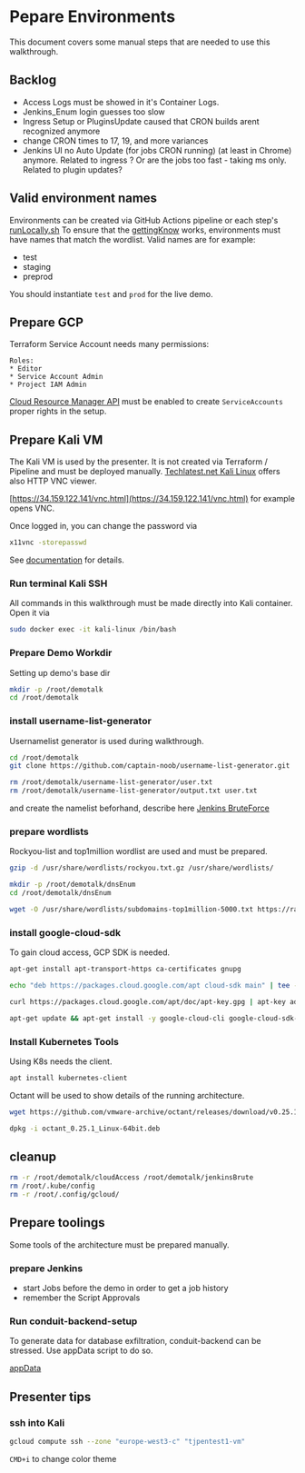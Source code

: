 # Pepare Environments
This document covers some manual steps that are needed to use this walkthrough.

## Backlog
* Access Logs must be showed in it's Container Logs.
* Jenkins_Enum login guesses too slow
* Ingress Setup or PluginsUpdate caused that CRON builds arent recognized anymore
* change CRON times to 17, 19, and more variances
* Jenkins UI no Auto Update (for jobs CRON running) (at least in Chrome) anymore. Related to ingress ? Or are the jobs too fast - taking ms only. Related to plugin updates?

## Valid environment names
Environments can be created via GitHub Actions pipeline or each step's [runLocally.sh](../platform/step1/runLocally.sh)
To ensure that the [gettingKnow](./02_gettingKnow.md) works, environments must have names that match the wordlist.
Valid names are for example:
* test
* staging
* preprod

You should instantiate `test` and `prod` for the live demo.

## Prepare GCP

Terraform Service Account needs many permissions:

```
Roles:
* Editor
* Service Account Admin
* Project IAM Admin
```

[Cloud Resource Manager API](https://cloud.google.com/resource-manager/reference/rest) must be enabled to create `ServiceAccounts` proper rights in the setup.

## Prepare Kali VM
The Kali VM is used by the presenter.
It is not created via Terraform / Pipeline and must be deployed manually.
[Techlatest.net Kali Linux](https://console.cloud.google.com/compute/instancesAdd(cameo:product/techlatest-public/kali-linux-browser)) offers also HTTP VNC viewer.

[https://34.159.122.141/vnc.html](https://34.159.122.141/vnc.html) for example opens VNC.

Once logged in, you can change the password via
```bash
x11vnc -storepasswd
```
See [documentation](https://www.techlatest.net/support/kali_linux_browser_support/gcp_gettingstartedguide/index.html) for details.

### Run terminal Kali SSH
All commands in this walkthrough must be made directly into Kali container.
Open it via

```bash
sudo docker exec -it kali-linux /bin/bash
```

### Prepare Demo Workdir
Setting up demo's base dir

```bash
mkdir -p /root/demotalk
cd /root/demotalk
```

### install username-list-generator
Usernamelist generator is used during walkthrough.

```bash
cd /root/demotalk
git clone https://github.com/captain-noob/username-list-generator.git

rm /root/demotalk/username-list-generator/user.txt
rm /root/demotalk/username-list-generator/output.txt user.txt
```
and create the namelist beforhand, describe here [Jenkins BruteForce](./04_jenkinsBruteforce.md)

### prepare wordlists
Rockyou-list and top1million wordlist are used and must be prepared.

```bash
gzip -d /usr/share/wordlists/rockyou.txt.gz /usr/share/wordlists/

mkdir -p /root/demotalk/dnsEnum
cd /root/demotalk/dnsEnum

wget -O /usr/share/wordlists/subdomains-top1million-5000.txt https://raw.githubusercontent.com/danielmiessler/SecLists/master/Discovery/DNS/subdomains-top1million-5000.txt
```

### install google-cloud-sdk
To gain cloud access, GCP SDK is needed.

```bash
apt-get install apt-transport-https ca-certificates gnupg

echo "deb https://packages.cloud.google.com/apt cloud-sdk main" | tee -a /etc/apt/sources.list.d/google-cloud-sdk.list

curl https://packages.cloud.google.com/apt/doc/apt-key.gpg | apt-key add -

apt-get update && apt-get install -y google-cloud-cli google-cloud-sdk-gke-gcloud-auth-plugin
```

### Install Kubernetes Tools
Using K8s needs the client.

```bash
apt install kubernetes-client
```

Octant will be used to show details of the running architecture.

```bash
wget https://github.com/vmware-archive/octant/releases/download/v0.25.1/octant_0.25.1_Linux-64bit.deb

dpkg -i octant_0.25.1_Linux-64bit.deb
```

## cleanup

```bash
rm -r /root/demotalk/cloudAccess /root/demotalk/jenkinsBrute
rm /root/.kube/config
rm -r /root/.config/gcloud/
```

## Prepare toolings
Some tools of the architecture must be prepared manually.

### prepare Jenkins
* start Jobs before the demo in order to get a job history
* remember the Script Approvals

### Run conduit-backend-setup
To generate data for database exfiltration, conduit-backend can be stressed.
Use appData script to do so.

[appData](../setup/1_appData.sh)


## Presenter tips
### ssh into Kali
```bash
gcloud compute ssh --zone "europe-west3-c" "tjpentest1-vm"
```
`CMD+i` to change color theme